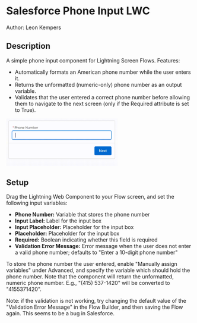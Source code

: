 # Salesforce Phone Input LWC
Author: Leon Kempers

## Description
A simple phone input component for Lightning Screen Flows. Features:
* Automatically formats an American phone number while the user enters it.
* Returns the unformatted (numeric-only) phone number as an output variable.
* Validates that the user entered a correct phone number before allowing them to navigate to the next screen (only if the Required attribute is set to True).

<img src="/docs/img/demo.gif" alt="Demo" width="300px">


## Setup
Drag the Lightning Web Component to your Flow screen, and set the following input variables:
* **Phone Number:** Variable that stores the phone number
* **Input Label:** Label for the input box
* **Input Placeholder:** Placeholder for the input box
* **Placeholder:** Placeholder for the input box
* **Required:** Boolean indicating whether this field is required
* **Validation Error Message:** Error message when the user does not enter a valid phone number; defaults to "Enter a 10-digit phone number"

To store the phone number the user entered, enable "Manually assign variables" under Advanced, and specify the variable which should hold the phone number. Note that the component will return the unformatted, numeric phone number. E.g., "(415) 537-1420" will be converted to "4155371420".

Note: if the validation is not working, try changing the default value of the "Validation Error Message" in the Flow Builder, and then saving the Flow again. This seems to be a bug in Salesforce.
